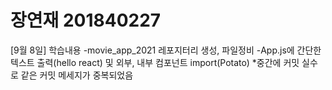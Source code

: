 # 장연재 201840227

[9월 8일]
학습내용
-movie_app_2021 레포지터리 생성, 파일정비
-App.js에 간단한 텍스트 출력(hello react) 및 외부, 내부 컴포넌트 import(Potato)
*중간에 커밋 실수로 같은 커밋 메세지가 중복되었음